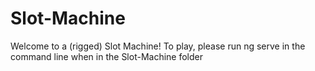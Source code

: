 # Slot-Machine

Welcome to a (rigged) Slot Machine!
To play, please run ng serve in the command line when in the Slot-Machine folder
